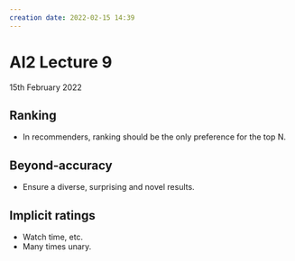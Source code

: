 ```yaml
---
creation date: 2022-02-15 14:39
---
```

#  AI2 Lecture 9
15th February 2022

## Ranking
- In recommenders, ranking should be the only preference for the top N.
## Beyond-accuracy
- Ensure a diverse, surprising and novel results.
## Implicit ratings
- Watch time, etc.
- Many times unary.